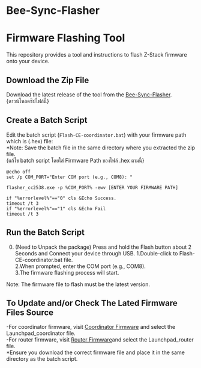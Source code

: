 # Bee-Sync-Flasher
# Firmware Flashing Tool

This repository provides a tool and instructions to flash Z-Stack firmware onto your device.

## Download the Zip File

Download the latest release of the tool from the [Bee-Sync-Flasher](https://github.com/hunnawamin/Bee-Sync-Flasher/blob/main/Bee-Sync-Flasher.rar).
 {ดาวน์โหลดซิปไฟล์นี้}
## Create a Batch Script

Edit the batch script (`Flash-CE-coordinator.bat`) with your firmware path which is (.hex) file:  
*Note: Save the batch file in the same directory where you extracted the zip file.  
 {แก้ไข batch script โดยใส่ Firmware Path ของไฟล์ .hex ตามนี้}
```batch
@echo off
set /p COM_PORT="Enter COM port (e.g., COM8): "

flasher_cc2538.exe -p %COM_PORT% -ewv [ENTER YOUR FIRMWARE PATH]

if "%errorlevel%"=="0" cls &Echo Success.
timeout /t 3
if "%errorlevel%"=="1" cls &Echo Fail
timeout /t 3

```

## Run the Batch Script

0. (Need to Unpack the package) Press and hold the Flash button about 2 Seconds and Connect your device through USB.
1.Double-click to Flash-CE-coordinator.bat file.  
2.When prompted, enter the COM port (e.g., COM8).  
3.The firmware flashing process will start.  
  
Note: The firmware file to flash must be the latest version.  
  
## To Update and/or Check The Lated Firmware Files Source
-For coordinator firmware, visit [Coordinator Firmware](https://github.com/Koenkk/Z-Stack-firmware/tree/master/coordinator/Z-Stack_3.x.0/bin) and select the Launchpad_coordinator file.  
-For router firmware, visit [Router Firmware](https://github.com/Koenkk/Z-Stack-firmware/tree/master/router/Z-Stack_3.x.0/bin)and select the Launchpad_router file.  
*Ensure you download the correct firmware file and place it in the same directory as the batch script.
